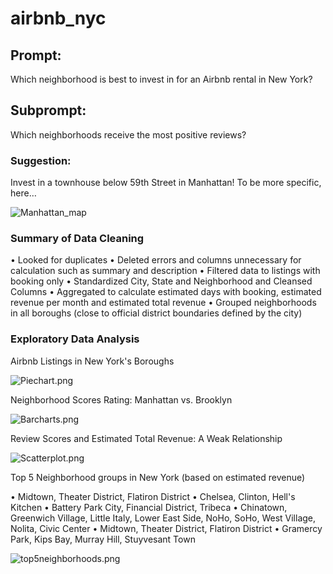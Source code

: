 # airbnb_nyc

## Prompt: 

Which neighborhood is best to invest in for an Airbnb rental in New York?

## Subprompt:

Which neighborhoods receive the most positive reviews?

### Suggestion: 

Invest in a townhouse below 59th Street in Manhattan! To be more specific, here…

![Manhattan_map](https://github.com/spogoff/airbnb_nyc/blob/master/Assets/Manhattan_map.png?raw=true)


### Summary of Data Cleaning

• Looked for duplicates
• Deleted errors and columns unnecessary for calculation such as summary and description
• Filtered data to listings with booking only
• Standardized City, State and Neighborhood and Cleansed Columns
• Aggregated to calculate estimated days with booking, estimated revenue per month and estimated total revenue
• Grouped neighborhoods in all boroughs (close to official district boundaries defined by the city)

### Exploratory Data Analysis

Airbnb Listings in New York's Boroughs

![Piechart.png](https://github.com/spogoff/airbnb_nyc/blob/master/Assets/Piechart.png?raw=true)

Neighborhood Scores Rating: Manhattan vs. Brooklyn

![Barcharts.png](https://github.com/spogoff/airbnb_nyc/blob/master/Assets/Barcharts.png?raw=true)

Review Scores and Estimated Total Revenue: A Weak Relationship

![Scatterplot.png](https://github.com/spogoff/airbnb_nyc/blob/master/Assets/Scatterplot.png?raw=true)

Top 5 Neighborhood groups in New York (based on estimated revenue)

• Midtown, Theater District, Flatiron District
• Chelsea, Clinton, Hell's Kitchen
• Battery Park City, Financial District, Tribeca
• Chinatown, Greenwich Village, Little Italy, Lower East Side, NoHo, SoHo, West Village, Nolita, Civic Center
• Midtown, Theater District, Flatiron District
• Gramercy Park, Kips Bay, Murray Hill, Stuyvesant Town

![top5neighborhoods.png](https://github.com/spogoff/airbnb_nyc/blob/master/Assets/top5neighborhoods.png?raw=true)








